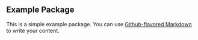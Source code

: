 ## Example Package

This is a simple example package. You can use
[Github-flavored Markdown](https://guides.github.com/features/mastering-markdown/)
to write your content.
